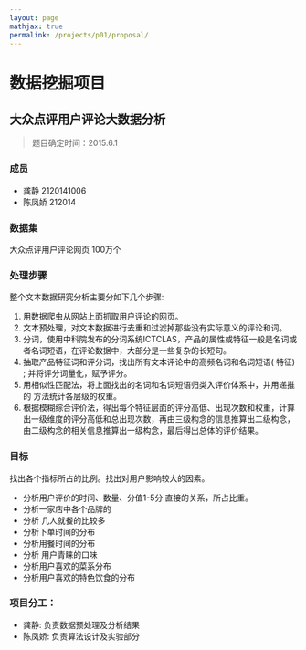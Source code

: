 ```yaml
---
layout: page
mathjax: true
permalink: /projects/p01/proposal/
---
```


# 数据挖掘项目

## 大众点评用户评论大数据分析

> 题目确定时间：2015.6.1

### 成员

- 龚静 2120141006
- 陈凤娇 212014

### 数据集  

大众点评用户评论网页 100万个

### 处理步骤

整个文本数据研究分析主要分如下几个步骤:

1. 用数据爬虫从网站上面抓取用户评论的网页。
2. 文本预处理，对文本数据进行去重和过滤掉那些没有实际意义的评论和词。
3. 分词，使用中科院发布的分词系统ICTCLAS，产品的属性或特征一般是名词或者名词短语，在评论数据中，大部分是一些复杂的长短句。
4. 抽取产品特征词和评分词，找出所有文本评论中的高频名词和名词短语( 特征) ; 并将评分词量化，赋予评分。
5. 用相似性匹配法，将上面找出的名词和名词短语归类入评价体系中，并用递推的
方法统计各层级的权重。
6. 根据模糊综合评价法，得出每个特征层面的评分高低、出现次数和权重，计算出一级维度的评分高低和总出现次数，再由三级构念的信息推算出二级构念，由二级构念的相关信息推算出一级构念，最后得出总体的评价结果。 

### 目标

找出各个指标所占的比例。找出对用户影响较大的因素。

- 分析用户评价的时间、数量、分值1-5分 直接的关系，所占比重。
- 分析一家店中各个品牌的
- 分析 几人就餐的比较多
- 分析下单时间的分布
- 分析用餐时间的分布
- 分析 用户青睐的口味
- 分析用户喜欢的菜系分布
- 分析用户喜欢的特色饮食的分布 

### 项目分工：

- 龚静:   负责数据预处理及分析结果
- 陈凤娇:  负责算法设计及实验部分